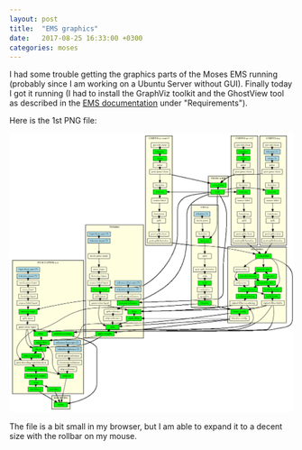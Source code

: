 ```yaml
---
layout: post
title:  "EMS graphics"
date:   2017-08-25 16:33:00 +0300
categories: moses
---
```

I had some trouble getting the graphics parts of the Moses EMS running (probably since I am working on a Ubuntu Server without GUI). Finally today I got it running (I had to install the GraphViz toolkit and the GhostView tool as described in the [EMS documentation](http://www.statmt.org/moses/?n=FactoredTraining.EMS) under "Requirements").

Here is the 1st PNG file:

![Moses graphical plan of action 'graph.0.png'](/assets/img/graph.0.png)

The file is a bit small in my browser, but I am able to expand it to a decent size with the rollbar on my mouse.

